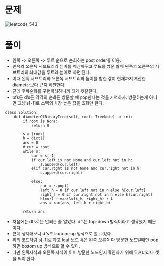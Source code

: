 # 문제
![leetcode_543](https://user-images.githubusercontent.com/51700219/79039364-bae8c680-7c1b-11ea-96c8-760f5463b2de.png)
# 풀이
- 왼쪽 -> 오른쪽 -> 루트 순으로 순회하는 post order를 이용.
- 왼쪽과 오른쪽 서브트리의 높이를 계산해두고 루트를 방문 할때 왼쪽과 오른쪽의 서브트리의 최대값을 루트의 높이로 하면 된다.
- 이때 왼쪽 서브트리와 오른쪽 서브트리의 높이를 합한 값이 현재까지 계산한 diameter보다 큰지 확인한다.
- 근데 후위순회를 구현하려하니까 되게 헷갈린다.
- bfs든 dfs든 각각의 순회든 방문할 때 pop한다는 것을 기억하자. 방문하는게 아니면 그냥 s[-1]로 스택의 가장 높은 값을 조회만 한다.

```python3
class Solution:
    def diameterOfBinaryTree(self, root: TreeNode) -> int:
        if root is None:
            return 0
        
        s = [root]
        h = dict()
        ans = 0
        # cur = root
        while s:
            cur = s[-1]
            if cur.left is not None and cur.left not in h:
                s.append(cur.left)
            elif cur.right is not None and cur.right not in h:
                s.append(cur.right)
            
            else:
                cur = s.pop()
                left_h = 0 if cur.left not in h else h[cur.left]
                right_h = 0 if cur.right not in h else h[cur.right]
                h[cur] = max(left_h, right_h) + 1
                ans = max(ans, left_h + right_h)
        
        return ans
```
- 처음에는 dfs로는 안되는 줄 알았다. dfs는 top-down 방식이라고 생각했기 때문이다.
- 근데 생각해보니 dfs도 bottom-up 방식으로 할 수있다.
- 위의 코드처럼 s[-1]로 하고 leaf 노드 혹은 왼쪽 오른쪽 다 방문한 노드일때만 pop하면 bottom up 방식으로 할 수 있다.
- 다만 왼쪽자식과 오른쪽 자식이 이미 방문한 노드인지 확인하기 위해 딕셔너리나 셋을 써야 한다.
